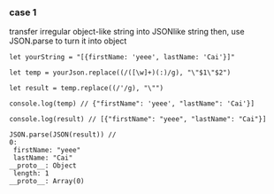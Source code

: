 ### case 1

transfer irregular object-like string into JSONlike string then, use JSON.parse to turn it into object


```
let yourString = "[{firstName: 'yeee', lastName: 'Cai'}]"

let temp = yourJson.replace((/([\w]+)(:)/g), "\"$1\"$2")

let result = temp.replace((/'/g), "\"")

console.log(temp) // {"firstName": 'yeee', "lastName": 'Cai'}]
 
console.log(result) // [{"firstName": "yeee", "lastName": "Cai"}]

JSON.parse(JSON(result)) // 
0:
 firstName: "yeee"
 lastName: "Cai"
__proto__: Object
 length: 1
__proto__: Array(0)

```

